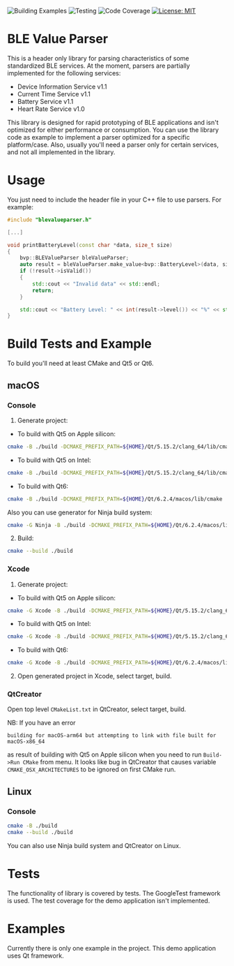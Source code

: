 ![Building Examples](https://github.com/eisaev/blevalueparser/actions/workflows/examples.yml/badge.svg)
![Testing](https://github.com/eisaev/blevalueparser/actions/workflows/tests.yml/badge.svg)
![Code Coverage](https://img.shields.io/badge/Code%20Coverage-87%25-yellow?style=flat)
[![License: MIT](https://img.shields.io/badge/License-MIT-yellow.svg)](https://opensource.org/licenses/MIT)

# BLE Value Parser
This is a header only library for parsing characteristics of some standardized BLE services. At the moment, parsers are partially implemented for the following services:
* Device Information Service v1.1
* Current Time Service v1.1
* Battery Service v1.1
* Heart Rate Service v1.0

This library is designed for rapid prototyping of BLE applications and isn't optimized for either performance or consumption. You can use the library code as example to implement a parser optimized for a specific platform/case. Also, usually you'll need a parser only for certain services, and not all implemented in the library.

# Usage
You just need to include the header file in your C++ file to use parsers. For example:
```c++
#include "blevalueparser.h"

[...]

void printBatteryLevel(const char *data, size_t size)
{
    bvp::BLEValueParser bleValueParser;
    auto result = bleValueParser.make_value<bvp::BatteryLevel>(data, size);
    if (!result->isValid())
    {
        std::cout << "Invalid data" << std::endl;
        return;
    }

    std::cout << "Battery Level: " << int(result->level()) << "%" << std::endl;
}
```

# Build Tests and Example
To build you'll need at least CMake and Qt5 or Qt6.

## macOS

### Console
1. Generate project:
  * To build with Qt5 on Apple silicon:
```sh
cmake -B ./build -DCMAKE_PREFIX_PATH=${HOME}/Qt/5.15.2/clang_64/lib/cmake/Qt5 -DCMAKE_OSX_ARCHITECTURES="x86_64"
```
  * To build with Qt5 on Intel:
```sh
cmake -B ./build -DCMAKE_PREFIX_PATH=${HOME}/Qt/5.15.2/clang_64/lib/cmake/Qt5
```
  * To build with Qt6:
```sh
cmake -B ./build -DCMAKE_PREFIX_PATH=${HOME}/Qt/6.2.4/macos/lib/cmake
```
  Also you can use generator for Ninja build system:
```sh
cmake -G Ninja -B ./build -DCMAKE_PREFIX_PATH=${HOME}/Qt/6.2.4/macos/lib/cmake
```
2. Build:
```sh
cmake --build ./build
```

### Xcode
1. Generate project:
  * To build with Qt5 on Apple silicon:
```sh
cmake -G Xcode -B ./build -DCMAKE_PREFIX_PATH=${HOME}/Qt/5.15.2/clang_64/lib/cmake/Qt5 -DCMAKE_OSX_ARCHITECTURES="x86_64"
```
  * To build with Qt5 on Intel:
```sh
cmake -G Xcode -B ./build -DCMAKE_PREFIX_PATH=${HOME}/Qt/5.15.2/clang_64/lib/cmake/Qt5
```
  * To build with Qt6:
```sh
cmake -G Xcode -B ./build -DCMAKE_PREFIX_PATH=${HOME}/Qt/6.2.4/macos/lib/cmake
```
2. Open generated project in Xcode, select target, build.

### QtCreator
Open top level `CMakeList.txt` in QtCreator, select target, build.

NB: If you have an error
```
building for macOS-arm64 but attempting to link with file built for macOS-x86_64
```
as result of building with Qt5 on Apple silicon when you need to run `Build->Run CMake` from menu. It looks like bug in QtCreator that causes variable `CMAKE_OSX_ARCHITECTURES` to be ignored on first CMake run.


## Linux

### Console
```sh
cmake -B ./build
cmake --build ./build
```
You can also use Ninja build system and QtCreator on Linux.

# Tests
The functionality of library is covered by tests. The GoogleTest framework is used. The test coverage for the demo application isn't implemented.

# Examples
Currently there is only one example in the project. This demo application uses Qt framework.

